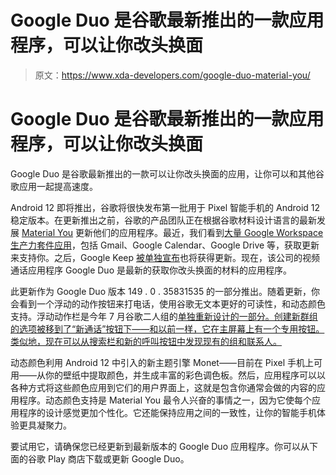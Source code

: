 # Google Duo 是谷歌最新推出的一款应用程序，可以让你改头换面

> 原文：<https://www.xda-developers.com/google-duo-material-you/>

# Google Duo 是谷歌最新推出的一款应用程序，可以让你改头换面

Google Duo 是谷歌最新推出的一款可以让你改头换面的应用，让你可以和其他谷歌应用一起提高速度。

Android 12 即将推出，谷歌将很快发布第一批用于 Pixel 智能手机的 Android 12 稳定版本。在更新推出之前，谷歌的产品团队正在根据谷歌材料设计语言的最新发展 [Material You](https://www.xda-developers.com/material-you/) 更新他们的应用程序。最近，我们看到[大量 Google Workspace 生产力套件应用](https://www.xda-developers.com/material-you-google-workspace-apps-android-12/)，包括 Gmail、Google Calendar、Google Drive 等，获取更新来支持你。之后，Google Keep [被单独宣布](https://www.xda-developers.com/material-you-google-keep-support/)也将获得更新。现在，该公司的视频通话应用程序 Google Duo 是最新的获取你改头换面的材料的应用程序。

此更新作为 Google Duo 版本 149 . 0 . 35831535 的一部分推出。随着更新，你会看到一个浮动的动作按钮来打电话，使用谷歌无文本更好的可读性，和动态颜色支持。浮动动作栏是今年 7 月谷歌二人组的[单独重新设计的一部分。创建新群组的选项被移到了“新通话”按钮下——和以前一样，它在主屏幕上有一个专用按钮。类似地，现在可以从搜索栏和新的呼叫按钮中发现现有的组和联系人。](https://www.xda-developers.com/google-duo-new-homescreen-ui/)

动态颜色利用 Android 12 中引入的新主题引擎 Monet——目前在 Pixel 手机上可用——从你的壁纸中提取颜色，并生成丰富的彩色调色板。然后，应用程序可以以各种方式将这些颜色应用到它们的用户界面上，这就是包含你通常会做的内容的应用程序。动态颜色支持是 Material You 最令人兴奋的事情之一，因为它使每个应用程序的设计感觉更加个性化。它还能保持应用之间的一致性，让你的智能手机体验更具凝聚力。

要试用它，请确保您已经更新到最新版本的 Google Duo 应用程序。你可以从下面的谷歌 Play 商店下载或更新 Google Duo。